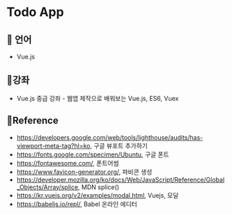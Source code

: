 # Todo App

## :cherry_blossom: 언어
- Vue.js

## :cherry_blossom:강좌
- Vue.js 중급 강좌 - 웹앱 제작으로 배워보는 Vue.js, ES6, Vuex

## :cherry_blossom:Reference
- https://developers.google.com/web/tools/lighthouse/audits/has-viewport-meta-tag?hl=ko, 구글 뷰포트 추가하기
- https://fonts.google.com/specimen/Ubuntu, 구글 폰트
- https://fontawesome.com/, 폰트어썸
- https://www.favicon-generator.org/, 파비콘 생성
- https://developer.mozilla.org/ko/docs/Web/JavaScript/Reference/Global_Objects/Array/splice, MDN splice()
- https://kr.vuejs.org/v2/examples/modal.html, Vuejs, 모달
- https://babeljs.io/repl/, Babel 온라인 에디터
